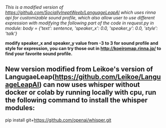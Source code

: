 *This is a modified version of https://github.com/SociallyIneptWeeb/LanguageLeapAI which uses rinna api for customizable sound profile, which also allow user to use different expression with modifying the following part of the code in request.py in module:
body = {'text': sentence, 'speaker_x': 0.0, 'speaker_y': 0.0, 'style': 'talk'}*

**modify speaker_x and speaker_y value from -3 to 3 for sound profile and style for expression, you can try those out in http://koeiromap.rinna.jp/ to find your favorite sound profile.**

## **New version modified from Leikoe's version of LangugaeLeap(https://github.com/Leikoe/LanguageLeapAI) can now uses whisper without docker or colab by running locally with cpu, run the following command to install the whisper modules:**

pip install git+https://github.com/openai/whisper.git

